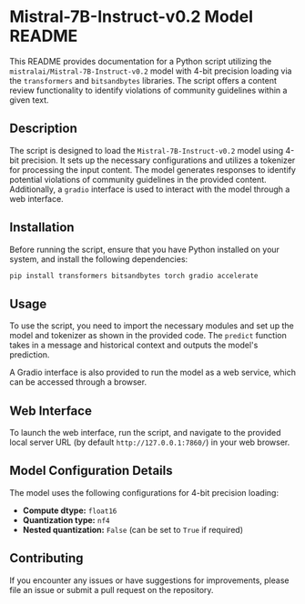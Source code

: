 
# Mistral-7B-Instruct-v0.2 Model README

This README provides documentation for a Python script utilizing the `mistralai/Mistral-7B-Instruct-v0.2` model with 4-bit precision loading via the `transformers` and `bitsandbytes` libraries. The script offers a content review functionality to identify violations of community guidelines within a given text.

## Description

The script is designed to load the `Mistral-7B-Instruct-v0.2` model using 4-bit precision. It sets up the necessary configurations and utilizes a tokenizer for processing the input content. The model generates responses to identify potential violations of community guidelines in the provided content. Additionally, a `gradio` interface is used to interact with the model through a web interface.

## Installation

Before running the script, ensure that you have Python installed on your system, and install the following dependencies:

```sh
pip install transformers bitsandbytes torch gradio accelerate
```

## Usage

To use the script, you need to import the necessary modules and set up the model and tokenizer as shown in the provided code. The `predict` function takes in a message and historical context and outputs the model's prediction.

A Gradio interface is also provided to run the model as a web service, which can be accessed through a browser.

## Web Interface

To launch the web interface, run the script, and navigate to the provided local server URL (by default `http://127.0.0.1:7860/`) in your web browser.

## Model Configuration Details

The model uses the following configurations for 4-bit precision loading:

- **Compute dtype:** `float16`
- **Quantization type:** `nf4`
- **Nested quantization:** `False` (can be set to `True` if required)

## Contributing

If you encounter any issues or have suggestions for improvements, please file an issue or submit a pull request on the repository.
